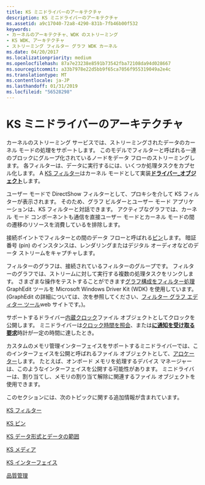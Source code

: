 ```yaml
---
title: KS ミニドライバーのアーキテクチャ
description: KS ミニドライバーのアーキテクチャ
ms.assetid: a9c17040-72a8-4290-831b-7fb46b00f532
keywords:
- カーネルのアーキテクチャ、WDK のストリーミング
- KS WDK、アーキテクチャ
- ストリーミング フィルター グラフ WDK カーネル
ms.date: 04/20/2017
ms.localizationpriority: medium
ms.openlocfilehash: 87a7e23238e8591b73542fba72108da94d028667
ms.sourcegitcommit: a33b7978e22d5bb9f65ca7056f955319049a2e4c
ms.translationtype: MT
ms.contentlocale: ja-JP
ms.lasthandoff: 01/31/2019
ms.locfileid: "56528298"
---
```

# <a name="ks-minidriver-architecture"></a>KS ミニドライバーのアーキテクチャ





カーネルのストリーミング サービスでは、ストリーミングされたデータのカーネル モードの処理をサポートします。 このモデルでフィルターと呼ばれる一連のブロックにグループ化されているノードをデータ フローのストリーミングします。 各フィルターは、データに実行するには、いくつか処理タスクをカプセル化します。 A [KS フィルター](ks-filters.md)はカーネル モードとして実装[**ドライバー\_オブジェクト**](https://msdn.microsoft.com/library/windows/hardware/ff544174)します。

ユーザー モードで DirectShow フィルターとして、プロキシを介して KS フィルターが表示されます。 そのため、グラフ ビルダーとユーザー モード アプリケーションは、KS フィルターと対話できます。 アクティブなグラフでは、カーネル モード コンポーネントも通信を直接ユーザー モードとカーネル モードの間の遷移のリソースを消費しているを排除します。

接続ポイントでフィルターとの間のデータ フローと呼ばれる[ピン](ks-pins.md)します。 暗証番号 (pin) のインスタンスは、レンダリングまたはデジタル オーディオなどのデータ ストリームをキャプチャします。

フィルターのグラフは、接続されているフィルターのグループです。 フィルターのグラフでは、ストリームに対して実行する複数の処理タスクをリンクします。 さまざまな操作をテストすることができます[グラフ構成をフィルター処理](filter-graph-examples.md)GraphEdit ツールを Microsoft Windows Driver Kit (WDK) を使用しています。 (GraphEdit の詳細については、次を参照してください、[フィルター グラフ エディター ツール](https://go.microsoft.com/fwlink/p/?linkid=9230)web サイトです。)。

サポートするドライバー[内蔵クロック](ks-clocks.md)ファイル オブジェクトとしてクロックを公開します。 ミニドライバーは[クロック時間を照会](https://msdn.microsoft.com/library/windows/hardware/ff566564)、または[**に通知を受け取る要求**](https://msdn.microsoft.com/library/windows/hardware/ff561764)時計が一定の時間に達したとき。

カスタムのメモリ管理インターフェイスをサポートするミニドライバーでは、このインターフェイスを公開と呼ばれるファイル オブジェクトとして、[アロケーター](ks-allocators.md)します。 たとえば、オンボード メモリを処理するデバイス マネージャーは、このようなインターフェイスを公開する可能性があります。 ミニドライバーは、割り当てし、メモリの割り当て解除に関連するファイル オブジェクトを使用できます。

このセクションには、次のトピックに関する追加情報が含まれています。

[KS フィルター](ks-filters.md)

[KS ピン](ks-pins.md)

[KS データ形式とデータの範囲](ks-data-formats-and-data-ranges.md)

[KS メディア](ks-mediums.md)

[KS インターフェイス](ks-interfaces.md)

[品質管理](quality-management.md)

 

 




